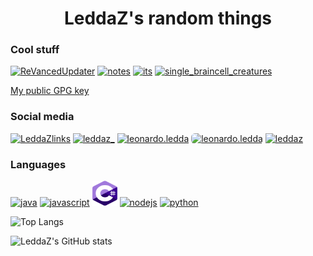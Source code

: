 <h1 align="center">LeddaZ's random things</h1>

<h3>Cool stuff</h3>

[![ReVancedUpdater](https://github-readme-stats.vercel.app/api/pin/?username=LeddaZ&repo=ReVancedUpdater&bg_color=1e1e2e&text_color=cdd6f4&icon_color=cba6f7&title_color=94e2d5)](https://github.com/LeddaZ/ReVancedUpdater)
[![notes](https://github-readme-stats.vercel.app/api/pin/?username=LeddaZ&repo=notes&bg_color=1e1e2e&text_color=cdd6f4&icon_color=cba6f7&title_color=94e2d5)](https://github.com/LeddaZ/notes)
[![its](https://github-readme-stats.vercel.app/api/pin/?username=LeddaZ&repo=its&bg_color=1e1e2e&text_color=cdd6f4&icon_color=cba6f7&title_color=94e2d5)](https://github.com/LeddaZ/its)
[![single_braincell_creatures](https://github-readme-stats.vercel.app/api/pin/?username=LeddaZ&repo=animalinfo&bg_color=1e1e2e&text_color=cdd6f4&icon_color=cba6f7&title_color=94e2d5)](https://github.com/LeddaZ/animalinfo)

<p><a href="https://leddaz.github.io/files/gpg.asc">My public GPG key</a></p>

<h3>Social media</h3>
<p>
    <a href="https://t.me/LeddaZlinks"><img src="https://www.vectorlogo.zone/logos/telegram/telegram-tile.svg" alt="LeddaZlinks" height="40" width="40"/></a>
    <a href="https://twitter.com/LeddaZ_"><img src="https://www.vectorlogo.zone/logos/twitter/twitter-tile.svg" alt="leddaz_" height="40" width="40"/></a>
    <a href="https://instagram.com/leonardo.ledda"><img src="https://www.vectorlogo.zone/logos/instagram/instagram-tile.svg" alt="leonardo.ledda" height="40" width="40"/></a>
    <a href="https://threads.com/leonardo.ledda"><img src="https://github.com/edent/SuperTinyIcons/raw/master/images/svg/threads.svg" alt="leonardo.ledda" height="41" width="41" style="border-radius: 6px"/></a>
    <a href="https://www.youtube.com/@LeddaZ"><img src="https://www.vectorlogo.zone/logos/youtube/youtube-tile.svg" alt="leddaz" height="40" width="40"/></a>
</p>

<h3>Languages</h3>
<p>
    <a href="https://www.java.com"><img src="https://www.vectorlogo.zone/logos/java/java-icon.svg" alt="java" width="40" height="40"/></a>
    <a href="https://www.javascript.com/"><img src="https://www.vectorlogo.zone/logos/javascript/javascript-vertical.svg" alt="javascript" width="40" height="40"/></a>
    <a href="https://docs.microsoft.com/en-us/dotnet/csharp/"><img src="./assets/csharp.svg" alt="csharp" width="40" height="40"/></a>
    <a href="https://nodejs.org"><img src="https://www.vectorlogo.zone/logos/nodejs/nodejs-icon.svg" alt="nodejs" width="40" height="40"/></a>
    <a href="https://www.python.org"><img src="https://www.vectorlogo.zone/logos/python/python-icon.svg" alt="python" width="40" height="40"/></a>
</p>

![Top Langs](https://github-readme-stats.vercel.app/api/top-langs/?username=LeddaZ&layout=compact&bg_color=1e1e2e&text_color=cdd6f4&icon_color=cba6f7&title_color=94e2d5)

![LeddaZ's GitHub stats](https://github-readme-stats.vercel.app/api?username=LeddaZ&show_icons=true&bg_color=1e1e2e&text_color=cdd6f4&icon_color=cba6f7&title_color=94e2d5)
